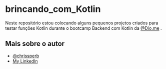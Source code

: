 # brincando_com_Kotlin
Neste repositório estou colocando alguns pequenos projetos criados para testar funções Kotlin durante o bootcamp Backend com Kotlin da [@Dio.me](https://www.github.com/digitalinnovationone) . 


## Mais sobre o autor

- [@chrissperb](https://www.github.com/chrissperb)
- [My LinkedIn](www.linkedin.com/in/chrissperb)
